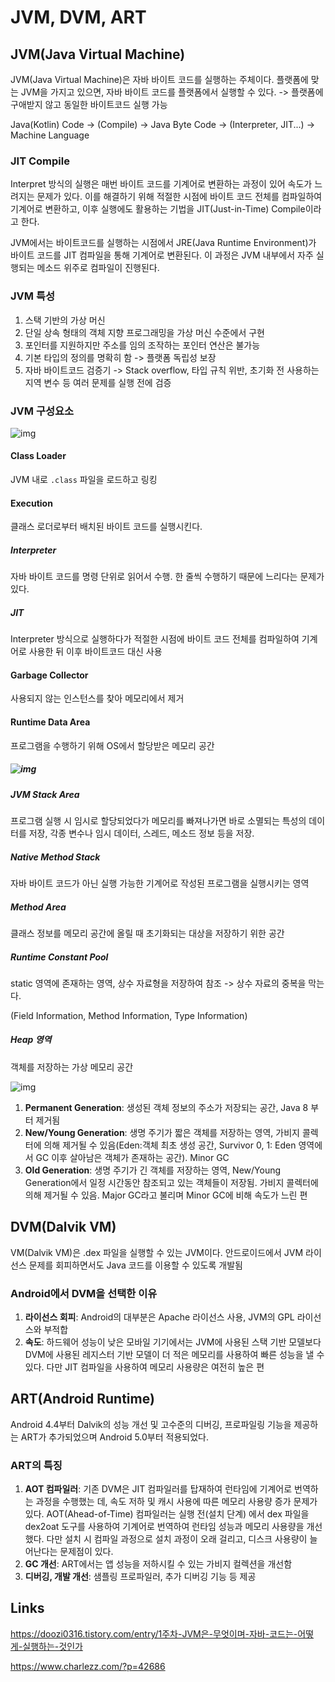 # JVM, DVM, ART

## JVM(Java Virtual Machine)

JVM(Java Virtual Machine)은 자바 바이트 코드를 실행하는 주체이다. 플랫폼에 맞는 JVM을 가지고 있으면, 자바 바이트 코드를 플랫폼에서 실행할 수 있다. -> 플랫폼에 구애받지 않고 동일한 바이트코드 실행 가능

Java(Kotlin) Code -> (Compile) -> Java Byte Code -> (Interpreter, JIT...) -> Machine Language

### JIT Compile

Interpret 방식의 실행은 매번 바이트 코드를 기계어로 변환하는 과정이 있어 속도가 느려지는 문제가 있다. 이를 해결하기 위해 적절한 시점에 바이트 코드 전체를 컴파일하여 기계어로 변환하고, 이후 실행에도 활용하는 기법을 JIT(Just-in-Time) Compile이라고 한다.

JVM에서는 바이트코드를 실행하는 시점에서 JRE(Java Runtime Environment)가 바이트 코드를 JIT 컴파일을 통해 기계어로 변환된다. 이 과정은 JVM 내부에서 자주 실행되는 메소드 위주로 컴파일이 진행된다.

### JVM 특성

1. 스택 기반의 가상 머신
2. 단일 상속 형태의 객체 지향 프로그래밍을 가상 머신 수준에서 구현
3. 포인터를 지원하지만 주소를 임의 조작하는 포인터 연산은 불가능
4. 기본 타입의 정의를 명확히 함 -> 플랫폼 독립성 보장
5. 자바 바이트코드 검증기 -> Stack overflow, 타입 규칙 위반, 초기화 전 사용하는 지역 변수 등 여러 문제를 실행 전에 검증

### JVM 구성요소

![img](https://blog.kakaocdn.net/dn/tclVx/btq4Xfml6Dy/nzb5xxlGG1fr5iBGUMv77K/img.png)

#### Class Loader

JVM 내로 `.class` 파일을 로드하고 링킹

#### Execution

클래스 로더로부터 배치된 바이트 코드를 실행시킨다.

##### Interpreter

자바 바이트 코드를 명령 단위로 읽어서 수행. 한 줄씩 수행하기 때문에 느리다는 문제가 있다.

##### JIT

Interpreter 방식으로 실행하다가 적절한 시점에 바이트 코드 전체를 컴파일하여 기계어로 사용한 뒤 이후 바이트코드 대신 사용

#### Garbage Collector

사용되지 않는 인스턴스를 찾아 메모리에서 제거

#### Runtime Data Area

프로그램을 수행하기 위해 OS에서 할당받은 메모리 공간

##### ![img](https://blog.kakaocdn.net/dn/cEjHLD/btq4YtqCAGY/rrVrI45UWSH2LqslkP8Wg0/img.png)

##### JVM Stack Area

프로그램 실행 시 임시로 할당되었다가 메모리를 빠져나가면 바로 소멸되는 특성의 데이터를 저장, 각종 변수나 임시 데이터, 스레드, 메소드 정보 등을 저장.

##### Native Method Stack

자바 바이트 코드가 아닌 실행 가능한 기계어로 작성된 프로그램을 실행시키는 영역

##### Method Area

클래스 정보를 메모리 공간에 올릴 때 초기화되는 대상을 저장하기 위한 공간

##### Runtime Constant Pool

static 영역에 존재하는 영역, 상수 자료형을 저장하여 참조 -> 상수 자료의 중복을 막는다.

(Field Information, Method Information, Type Information)

##### Heap 영역

객체를 저장하는 가상 메모리 공간

![img](https://blog.kakaocdn.net/dn/mxiE4/btq4Y5pwyCR/3nO3XIf20wUUTrzMKvn5yk/img.png)

1. **Permanent Generation**: 생성된 객체 정보의 주소가 저장되는 공간, Java 8 부터 제거됨
2. **New/Young Generation**: 생명 주기가 짧은 객체를 저장하는 영역, 가비지 콜렉터에 의해 제거될 수 있음(Eden:객체 최초 생성 공간, Survivor 0, 1: Eden 영역에서 GC 이후 살아남은 객체가 존재하는 공간). Minor GC
3. **Old Generation**: 생명 주기가 긴 객체를 저장하는 영역, New/Young Generation에서 일정 시간동안 참조되고 있는 객체들이 저장됨. 가비지 콜렉터에 의해 제거될 수 있음. Major GC라고 불리며 Minor GC에 비해 속도가 느린 편

## DVM(Dalvik VM)

VM(Dalvik VM)은 .dex 파일을 실행할 수 있는 JVM이다. 안드로이드에서 JVM 라이선스 문제를 회피하면서도 Java 코드를 이용할 수 있도록 개발됨

### Android에서 DVM을 선택한 이유

1. **라이선스 회피**: Android의 대부분은 Apache 라이선스 사용, JVM의 GPL 라이선스와 부적합
2. **속도**: 하드웨어 성능이 낮은 모바일 기기에서는 JVM에 사용된 스택 기반 모델보다 DVM에 사용된 레지스터 기반 모델이 더 적은 메모리를 사용하여 빠른 성능을 낼 수 있다. 다만 JIT 컴파일을 사용하여 메모리 사용량은 여전히 높은 편

## ART(Android Runtime)

Android 4.4부터 Dalvik의 성능 개선 및 고수준의 디버깅, 프로파일링 기능을 제공하는 ART가 추가되었으며 Android 5.0부터 적용되었다.

### ART의 특징

1. **AOT 컴파일러**: 기존 DVM은 JIT 컴파일러를 탑재하여 런타임에 기계어로 번역하는 과정을 수행했는 데, 속도 저하 및 캐시 사용에 따른 메모리 사용량 증가 문제가 있다. AOT(Ahead-of-Time) 컴파일러는 실행 전(설치 단계) 에서 dex 파일을 dex2oat 도구를 사용하여 기계어로 번역하여 런타임 성능과 메모리 사용량을 개선했다. 다만 설치 시 컴파일 과정으로 설치 과정이 오래 걸리고, 디스크 사용량이 늘어난다는 문제점이 있다.
2. **GC 개선**: ART에서는 앱 성능을 저하시킬 수 있는 가비지 컬렉션을 개선함
3. **디버깅, 개발 개선**: 샘플링 프로파일러, 추가 디버깅 기능 등 제공

## Links

https://doozi0316.tistory.com/entry/1주차-JVM은-무엇이며-자바-코드는-어떻게-실행하는-것인가

https://www.charlezz.com/?p=42686